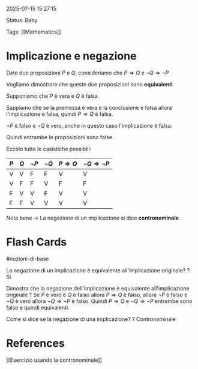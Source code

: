 2025-07-15 15:27:15

Status: Baby

Tags: [[Mathematics]]

# Implicazione e negazione

Date due proposizioni $P$ e $Q$, consideriamo che
$P \Rightarrow Q$ e $\neg Q \Rightarrow \neg P$ 

Vogliamo dimostrare che queste due proposizioni sono **equivalenti**.

Supponiamo che $P$ è vera e $Q$ è falsa. 

Sappiamo che se la premessa è vera e la conclusione è falsa allora l'implicazione è falsa, quindi $P \Rightarrow Q$ è falsa.

$\neg P$ è falso e $\neg Q$ è vero, anche in questo caso l'implicazione è falsa.

Quindi entrambe le proposizioni sono false.

Eccolo tutte le casistiche possibili: 

| $P$ | $Q$ | $\neg P$ | $\neg Q$ | $P \Rightarrow Q$ | $\neg Q \Rightarrow \neg P$ |
| --- | --- | -------- | -------- | ----------------- | --------------------------- |
| V   | V   | F        | F        | V                 | V                           |
| V   | F   | F        | V        | F                 | F                           |
| F   | V   | V        | F        | V                 | V                           |
| F   | F   | V        | V        | V                 | V                           |

Nota bene -> La negazione di un implicazione si dice **contronominale**
# Flash Cards
#nozioni-di-base 

La negazione di un implicazione è equivalente all'implicazione originale?
?
Sì
<!--SR:!2025-07-21,4,270-->

Dimostra che la negazione dell'implicazione è equivalente all'implicazione originale
?
Se $P$ è vero e $Q$ è falso allora $P \Rightarrow Q$  è falso,  allora $\neg P$ è falso e $\neg Q$ è vero allora $\neg Q \Rightarrow \neg P$ è falso.
Quindi $P \Rightarrow Q$ e $\neg Q \Rightarrow \neg P$ entrambe sono false e quindi equivalenti.
<!--SR:!2025-07-21,4,270-->

Come si dice se la negazione di una implicazione?
?
Contronominale
# References
<!--SR:!2025-07-21,4,270-->

[[Esercizio usando la contronominale]]